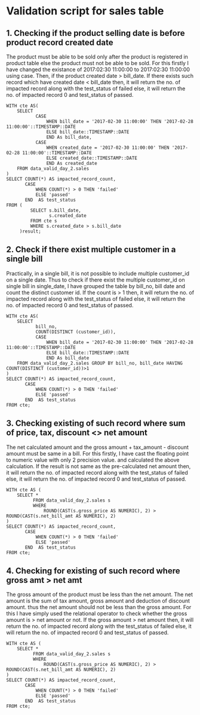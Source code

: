 # Validation script for sales table
## 1. Checking if the product selling date is before product record created date
The product must be able to be sold only after the product is registered in product table else the product must not be able to be sold. For this firstly I have changed the existance of 2017:02:30 11:00:00 to 2017:02:30 11:00:00 using case. Then, if the product created date > bill_date. If there exists such record which have created date < bill_date then, it will return the no. of impacted record along with the test_status of failed else, it will return the no. of impacted record 0 and test_status of passed.
```
WITH cte AS(
    SELECT
           CASE
               WHEN bill_date = '2017-02-30 11:00:00' THEN '2017-02-28 11:00:00'::TIMESTAMP::DATE
               ELSE bill_date::TIMESTAMP::DATE
               END As bill_date,
           CASE
               WHEN created_date = '2017-02-30 11:00:00' THEN '2017-02-28 11:00:00'::TIMESTAMP::DATE
               ELSE created_date::TIMESTAMP::DATE
               END As created_date
    FROM data_valid_day_2.sales
)
SELECT COUNT(*) AS impacted_record_count,
       CASE
           WHEN COUNT(*) > 0 THEN 'failed'
           ELSE 'passed'
       END  AS test_status
FROM (
         SELECT s.bill_date,
                s.created_date
         FROM cte s
         WHERE s.created_date > s.bill_date
     )result;
```
## 2. Check if there exist multiple customer in a single bill
Practically, in a single bill, it is not possible to include multiple customer_id on a single date. Thus to check if there exist the multiple customer_id on single bill in single_date, I have grouped the table by bill_no, bill date and count the distinct customer id. If the count is > 1 then, it will return the no. of impacted record along with the test_status of failed else, it will return the no. of impacted record 0 and test_status of passed.
```
WITH cte AS(
    SELECT
           bill_no,
           COUNT(DISTINCT (customer_id)),
           CASE
               WHEN bill_date = '2017-02-30 11:00:00' THEN '2017-02-28 11:00:00'::TIMESTAMP::DATE
               ELSE bill_date::TIMESTAMP::DATE
               END As bill_date
    FROM data_valid_day_2.sales GROUP BY bill_no, bill_date HAVING COUNT(DISTINCT (customer_id))>1
)
SELECT COUNT(*) AS impacted_record_count,
       CASE
           WHEN COUNT(*) > 0 THEN 'failed'
           ELSE 'passed'
       END  AS test_status
FROM cte;
```
## 3. Checking existing of such record where sum of price, tax, discount <> net amount
The net calculated amount and the gross amount + tax_amount - discount amount must be same in a bill. For this firstly, I have cast the floating point to numeric value with only 2 precision value. and calculated the above calculation. If the result is not same as the pre-calculated net amount then, it will return the no. of impacted record along with the test_status of failed else, it will return the no. of impacted record 0 and test_status of passed.
```
WITH cte AS (
    SELECT *
          FROM data_valid_day_2.sales s
          WHERE
              ROUND(CAST(s.gross_price AS NUMERIC), 2) > ROUND(CAST(s.net_bill_amt AS NUMERIC), 2)
)
SELECT COUNT(*) AS impacted_record_count,
       CASE
           WHEN COUNT(*) > 0 THEN 'failed'
           ELSE 'passed'
       END  AS test_status
FROM cte;
```
## 4. Checking for existing of such record where gross amt > net amt
The gross amount of the product must be less than the net amount. The net amount is the sum of tax amount, gross amount and deduction of discount amount. thus the net amount should not be less than the gross amount. For this I have simply used the relational operator to check whether the gross amount is > net amount or not. If the gross amount > net amount then, it will return the no. of impacted record along with the test_status of failed else, it will return the no. of impacted record 0 and test_status of passed.
```
WITH cte AS (
    SELECT *
          FROM data_valid_day_2.sales s
          WHERE
              ROUND(CAST(s.gross_price AS NUMERIC), 2) > ROUND(CAST(s.net_bill_amt AS NUMERIC), 2)
)
SELECT COUNT(*) AS impacted_record_count,
       CASE
           WHEN COUNT(*) > 0 THEN 'failed'
           ELSE 'passed'
       END  AS test_status
FROM cte;
```
